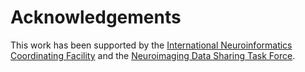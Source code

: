 ---
---

# Acknowledgements

This work has been supported by the [International Neuroinformatics Coordinating Facility](https://www.incf.org/) and the [Neuroimaging Data Sharing Task Force](https://web.archive.org/web/20170813183704/http://wiki.incf.org/mediawiki/index.php/Neuroimaging_Task_Force).
